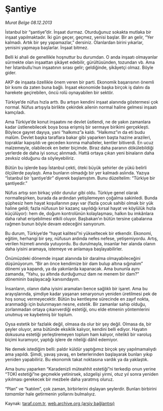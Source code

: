# Şantiye

*Murat Belge 08.12.2013*

<div class="yazi"><p>İstanbul bir “şantiye”dir. İnşaat durmaz. Oturduğunuz sokakta mutlaka bir inşaat yapılmaktadır. İki gün geçer, geçmez, yenisi başlar. Bir an gelir, “Yer kalmadı. Artık bir şey yapamazlar,” dersiniz. Olanlardan birini yıkarlar, yenisini yapmaya başlarlar. İnşaat bitmez.</p>
<p>Belli ki ahali de genellikle hoşnuttur bu durumdan. O anda inşaatı olmayanlar sürmekte olan inşaattan şikâyet edebilir, gürültüsünden, tozundan vb. Ama her İstanbullu’nun inşaatının sırası gelir; geldiğinde, şikâyetçi olmaz. Böyle gider.</p>
<p>AKP de inşaata özellikle önem veren bir parti. Ekonomik başarısının önemli bir kısmı da zaten buna bağlı. İnşaat ekonomide başka birçok iş dalını da harekete geçirebilen, öncü rolü oynayabilen bir sektör. </p>
<p>Türkiye’de nüfus hızla arttı. Bu artışın kendini inşaat alanında göstermesi çok normal. Nüfus artışıyla birlikte çekirdek ailenin normal haline gelmesi inşaatı kamçıladı.</p>
<p>Ama Türkiye’de konut inşaatını ne devlet üstlendi, ne de  yakın zamanlara kadar  üstlenebilecek boya bosa erişmiş bir sermaye birikimi gerçekleşti. Böylece gayret dayıya, yani “halkımız”a kaldı. “Halkımız”ın da eti budu malûm. Devlet başka taraflara bakar gibi yaparken başta hazine arazileri, topraklar kapışıldı ve geceden konma mahalleler, kentler bitiverdi. En ucuz malzemeyle, olabilecek en beter biçimde. Biraz daha paranın dökülebildiği yerlerde de daha iyi sonuç alınmadı. Hattâ ortaya çıkan yeni binaların daha zevksiz olduğunu da söyleyebiliriz.</p>
<p>Bütün bu işlerde başı İstanbul çekti, öteki büyük şehirler de yükü belirli ölçülerde paylaştı. Ama bunların olmadığı bir yer kalmadı aslında. Yazıya “İstanbul bir ‘şantiye’dir” diyerek başlamıştım. Bunu düzeltelim: “Türkiye bir şantiyedir.”</p>
<p>Nüfus artışı son birkaç yıldır durulur gibi oldu. Türkiye genel olarak normalleşirken, burada da ardından yetişilemeyen çoğalma sakinledi. Bunda şüphesiz hem hayat koşullarının payı var (fazla çocuk sahibi olmak bir yük haline geldi; fazla nüfusun bir kazanç sayıldığı kırsal hayat ve köylülük hızla küçülüyor): hem de, doğum kontrolünün kolaylaşması, halkın bu imkânlara daha rahat erişebilmesi etkili oluyor. Başbakan’ın bütün tersine çabalarına rağmen bunun böyle devam edeceğini sanıyorum. </p>
<p>Bu durum, Türkiye’de “hayat kalitesi”ni yükseltecek bir etkendir. Ekonomi, eğitim, herhangi bir şey, nüfusun ardında nefes nefese, yetişemiyordu. Artış, verilen hizmeti anında yutuyordu. Bu durulmayla, insanlar her alanda olanın daha iyisini aramaya, istemeye  ve anlamaya  başlayabilirler. </p>
<p>Önümüzdeki dönemde inşaat alanında bir daralma olmayabileceğini düşünüyorum. “Bir an önce kendimize bir dam bulup altına sığınalım” dönemi ya kapandı, ya da yakınlarda kapanacak. Ama bununla aynı zamanda, “Yahu, şu altında durduğumuz dam ne menem bir dam?” döneminin başlayacağı kanısındayım.</p>
<p>İnsanların, olanın daha iyisini aramaları bence sağlıklı bir işaret. Ama bu arayışlarında, şimdiye kadar yaşanan senaryonun yeniden üretilmesi pek de hoş sonuç vermeyecektir. Bütün bu kentleşme sürecinde en zayıf nokta, aranmadığı için bulunmayan nesne, <i>estetik</i>. Bir zamanlar sahip olduğu, zorlanmadan ortaya çıkarıverdiği estetiği, onu elde etmenin yöntemlerini unutmuş ve kaybetmiş bir toplum. </p>
<p>Oysa estetik bir fazlalık değil, olmasa da olur bir şey değil. Olmasa da, bir şeyler oluyor, ama bütünde eksiklik kalıyor, kendini belli ediyor. Hayatın dokusuna estetiği yerleştiremeyen toplum ham kalıyor, nitelikli bir varoluş biçimi kuramıyor, yaptığı işlere de niteliği dâhil edemiyor. </p>
<p>Ne demek istediğim belli: paldır küldür yaptığımız birçok şey yapılmamalıydı ama yapıldı. Şimdi, yavaş yavaş, en beterlerinden başlayarak bunları yıkıp yeniden yapabiliriz. Bu ekonomik takat noktasına vardık ya da yaklaştık. </p>
<p>Ama bunu yaparken “Karadenizli müteahhit estetiği”ni terkedip onun yerine “TOKİ estetiği”ne geçmekle yetinirsek, sözgelişi yirmi, otuz yıl sonra yeniden yıkılması gerekecek bir mezbele daha yaratmış oluruz. </p>
<p>“Plan” ve “katılım”, çok zaman, birbirlerini dışlayan şeylerdir. Bunları birbirini <i>tamamlar</i> hale getirmenin yollarını bulmalıyız.</p>
</div>

Kaynak: [taraf.com.tr](http://www.taraf.com.tr:80/murat-belge/makale-santiye.htm), [web.archive.org (arşiv bağlantısı)](http://web.archive.org/web/20131211143222/http://www.taraf.com.tr:80/murat-belge/makale-santiye.htm)
